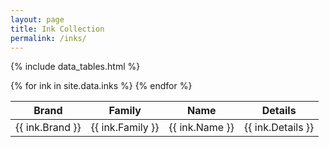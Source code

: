 ```yaml
---
layout: page
title: Ink Collection
permalink: /inks/
---
```


{% include data_tables.html %}

<script>
  $(document).ready( function () {
    $('#inks').DataTable( {
      paging: false
      } );
    });
</script>

<table id="inks" class="display compact" cellspacing="0" width="100%">
  <thead>
    <tr>
      <th>Brand</th>
      <th>Family</th>
      <th>Name</th>
      <th>Details</th>
    </tr>
  </thead>
  <tbody>
    {% for ink in site.data.inks %}
      <tr>
        <td>{{ ink.Brand }}</td>
        <td>{{ ink.Family }}</td>
        <td>{{ ink.Name }}</td>
        <td>{{ ink.Details }}</td>
      </tr>
    {% endfor %}
  </tbody>
</table>
